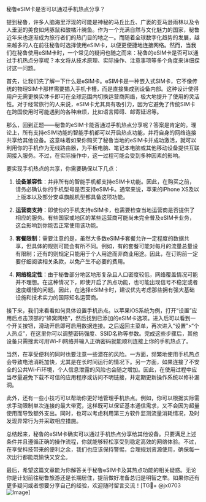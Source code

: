 秘鲁eSIM卡是否可以通过手机热点分享？

提到秘鲁，许多人脑海里浮现的可能是神秘的马丘比丘、广袤的亚马逊雨林以及令人垂涎的美食如烤豚鼠和酸橘汁腌鱼。作为一个充满自然与文化魅力的国家，秘鲁近年来也逐渐成为旅行者们的热门目的地之一。而随着全球数字化趋势的发展，越来越多的人在前往秘鲁时选择使用eSIM卡，以便更便捷地连接网络。然而，当我们在秘鲁使用eSIM卡时，一个常见的疑问也随之而来：秘鲁的eSIM卡是否可以通过手机热点分享呢？本文将从技术原理、实际操作、注意事项等多个角度来详细探讨这一问题。

首先，让我们先了解一下什么是eSIM卡。eSIM卡是一种嵌入式SIM卡，它不像传统的物理SIM卡那样需要插入手机卡槽，而是直接集成到设备内部。这种设计使得用户无需更换实体卡即可在全球范围内切换运营商网络，极大地提升了使用的灵活性。对于经常旅行的人来说，eSIM卡尤其具有吸引力，因为它避免了传统SIM卡在跨国使用时可能遇到的各种麻烦，比如语言障碍、邮寄延迟等。

那么，回到正题——秘鲁的eSIM卡能否通过手机热点分享呢？答案是肯定的。理论上，所有支持eSIM功能的智能手机都可以开启热点功能，并将自身的网络连接共享给其他设备。这意味着如果你购买了秘鲁当地的eSIM卡并成功激活，就可以利用你的手机作为无线路由器，为平板电脑、笔记本电脑或其他移动设备提供互联网接入服务。不过，在实际操作中，这一过程可能会受到多种因素的影响。

要实现手机热点的共享，你需要确保以下几点：

1. **设备兼容性**：并非所有的智能手机都支持eSIM卡功能。因此，在购买之前，请务必确认你的手机型号是否支持eSIM卡。通常来说，苹果的iPhone XS及以上版本以及部分安卓旗舰机型都具备这项功能。
   
2. **运营商支持**：即使你的手机支持eSIM卡，也需要检查当地运营商是否提供了相应的服务。有些国家或地区的某些运营商可能尚未完全普及eSIM卡业务，这会影响到你能否正常使用该功能。

3. **套餐限制**：需要注意的是，虽然大多数eSIM卡套餐允许一定程度的数据共享，但具体的规则可能会有所不同。例如，有的套餐可能对每月的流量总量设有限制；还有的则规定只能用于个人用途而非商业用途。因此，在订购前一定要仔细阅读相关条款，以免产生不必要的费用。

4. **网络稳定性**：由于秘鲁部分地区地形复杂且人口密度较低，网络覆盖情况可能并不理想。在这种情况下，即使开启了热点功能，也可能出现信号不稳定或者速度缓慢的问题。因此，在选择eSIM卡时，建议优先考虑那些拥有强大基础设施和技术实力的国际知名运营商。

接下来，我们来看看如何具体设置手机热点。以苹果iOS系统为例，打开“设置”应用后点击顶部的“蜂窝网络”，然后找到已添加的eSIM卡选项。进入后可以看到一个开关按钮，滑动开启即可启用数据连接。之后返回主菜单，再次进入“设置”>“个人热点”，在这里你可以调整密码强度、SSID名称等参数。完成这些步骤后，其他设备只需搜索可用Wi-Fi网络并输入正确密码就能顺利连接上你的手机热点了。

当然，在享受便利的同时也要注意一些潜在的风险。一方面，频繁地使用手机热点会导致电池消耗加快，尤其是在长时间运行的情况下。另一方面，如果连接了不安全的公共Wi-Fi环境，个人信息泄露的风险也会随之增加。因此，在使用过程中应当尽量避免下载不可信的应用程序或访问不明链接，并定期更新操作系统以修补漏洞。

此外，还有一些小技巧可以帮助你更好地管理手机热点。例如，你可以根据实际需求手动限制单次连接的最大带宽，这样既可以保证基本通信需求，又不会因为超量使用而导致额外支出。同时，也可以考虑利用第三方软件监测流量消耗情况，及时发现异常行为并采取相应措施。

总结起来，秘鲁的eSIM卡确实可以通过手机热点分享给其他设备。只要满足上述条件并且遵循正确的操作流程，你就能够轻松享受到稳定高效的网络体验。不过，在享受科技带来的便利之余，我们也应该保持警惕，合理规划资源使用，确保每一次出行都能既愉快又安全。

最后，希望这篇文章能为你解答关于秘鲁eSIM卡及其热点功能的相关疑惑。无论你是计划前往秘鲁旅游还是长期居住，提前做好准备总归是明智之举。如果你还有更多疑问或者想要分享自己的经验，欢迎随时留言交流！[TG💪+ @jx0703 ![Image](https://github.com/user-attachments/assets/dbca1d08-cadb-493c-b0ec-ad6f7a83f270)]